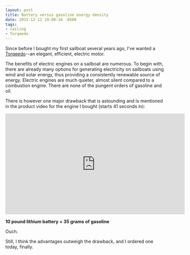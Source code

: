 ```yaml
---
layout: post
title: Battery versus gasoline energy density
date: 2015-12-12 19:09:34 -0500
tags: 
- sailing
- Torqeedo
--- 
```


Since before I bought my first sailboat several years ago, I've wanted a [Torqeedo](http://www.torqeedo.com/en/products/outboards/travel)--an elegant, efficient, electric motor. 

The benefits of electric engines on a sailboat are numerous. To begin with, there are already many options for generating electricity on sailboats using wind and solar energy, thus providing a consistently renewable source of energy. Electric engines are much quieter, almost silent compared to a combustion engine. There are none of the pungent orders of gasoline and oil. 

There is however one major drawback that is astounding and is mentioned in the product video for the engine I bought (starts 41 seconds in):

<iframe width="560" height="315" src="https://www.youtube.com/embed/k2psNmnACpY" frameborder="0" allowfullscreen></iframe>

**10 pound lithium battery = 35 grams of gasoline**

Ouch.

Still, I think the advantages outweigh the drawback, and I ordered one today, finally.
